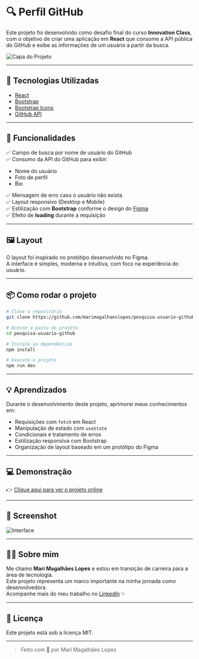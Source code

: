 # 🔍 Perfil GitHub

Este projeto foi desenvolvido como desafio final do curso **Innovation Class**, com o objetivo de criar uma aplicação em **React** que consome a API pública do GitHub e exibe as informações de um usuário a partir da busca.

![Capa do Projeto](./d124fd48-fd08-4ae1-8d33-ec6216129f2d.png)

---

## 🚀 Tecnologias Utilizadas

- [React](https://reactjs.org/)
- [Bootstrap](https://getbootstrap.com/)
- [Bootstrap Icons](https://icons.getbootstrap.com/)
- [GitHub API](https://api.github.com)

---

## 🎯 Funcionalidades

✅ Campo de busca por nome de usuário do GitHub  
✅ Consumo da API do GitHub para exibir:

- Nome do usuário
- Foto de perfil
- Bio

✅ Mensagem de erro caso o usuário não exista  
✅ Layout responsivo (Desktop e Mobile)  
✅ Estilização com **Bootstrap** conforme o design do [Figma](https://www.figma.com/proto/DqtFxC6312M32mLt8FpJjq/inovation-class?page-id=22%3A2864&node-id=22-4293)  
✅ Efeito de **loading** durante a requisição

---

## 🖼️ Layout

O layout foi inspirado no protótipo desenvolvido no Figma.  
A interface é simples, moderna e intuitiva, com foco na experiência do usuário.

---

## 📦 Como rodar o projeto

```bash
# Clone o repositório
git clone https://github.com/marimagalhaeslopes/pesquisa-usuario-github.git

# Acesse a pasta do projeto
cd pesquisa-usuario-github

# Instale as dependências
npm install

# Execute o projeto
npm run dev
```

---

## 💡 Aprendizados

Durante o desenvolvimento deste projeto, aprimorei meus conhecimentos em:

- Requisições com `fetch` em React
- Manipulação de estado com `useState`
- Condicionais e tratamento de erros
- Estilização responsiva com Bootstrap
- Organização de layout baseado em um protótipo do Figma

---

## 💻 Demonstração

👉 [Clique aqui para ver o projeto online](https://github.com/marimagalhaeslopes/pesquisa-usuario-github)

---

## 📸 Screenshot

![Interface](./d124fd48-fd08-4ae1-8d33-ec6216129f2d.png)

---

## 🙋‍♀️ Sobre mim

Me chamo **Mari Magalhães Lopes** e estou em transição de carreira para a área de tecnologia.  
Este projeto representa um marco importante na minha jornada como desenvolvedora.  
Acompanhe mais do meu trabalho no [LinkedIn](https://www.linkedin.com/in/marianamagalhaeslopes/) ✨

---

## 📜 Licença

Este projeto está sob a licença MIT.

---

> Feito com 💙 por Mari Magalhães Lopes